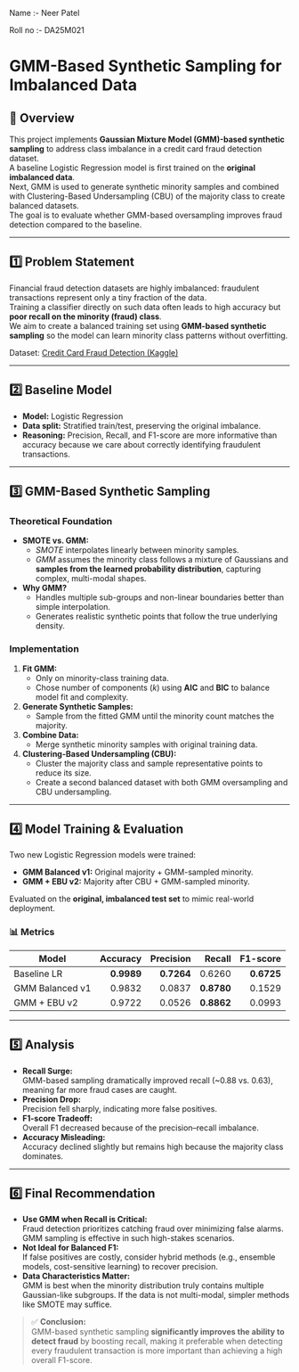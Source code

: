 Name  :- Neer Patel 


Roll no :- DA25M021

# GMM-Based Synthetic Sampling for Imbalanced Data

## 📌 Overview
This project implements **Gaussian Mixture Model (GMM)-based synthetic sampling** to address class imbalance in a credit card fraud detection dataset.  
A baseline Logistic Regression model is first trained on the **original imbalanced data**.  
Next, GMM is used to generate synthetic minority samples and combined with Clustering-Based Undersampling (CBU) of the majority class to create balanced datasets.  
The goal is to evaluate whether GMM-based oversampling improves fraud detection compared to the baseline.

---

## 1️⃣ Problem Statement
Financial fraud detection datasets are highly imbalanced: fraudulent transactions represent only a tiny fraction of the data.  
Training a classifier directly on such data often leads to high accuracy but **poor recall on the minority (fraud) class**.  
We aim to create a balanced training set using **GMM-based synthetic sampling** so the model can learn minority class patterns without overfitting.

Dataset: [Credit Card Fraud Detection (Kaggle)](https://www.kaggle.com/datasets/mlg-ulb/creditcardfraud)

---

## 2️⃣ Baseline Model
- **Model:** Logistic Regression  
- **Data split:** Stratified train/test, preserving the original imbalance.  
- **Reasoning:** Precision, Recall, and F1-score are more informative than accuracy because we care about correctly identifying fraudulent transactions.

---

## 3️⃣ GMM-Based Synthetic Sampling

### Theoretical Foundation
- **SMOTE vs. GMM:**  
  - *SMOTE* interpolates linearly between minority samples.  
  - *GMM* assumes the minority class follows a mixture of Gaussians and **samples from the learned probability distribution**, capturing complex, multi-modal shapes.
- **Why GMM?**  
  - Handles multiple sub-groups and non-linear boundaries better than simple interpolation.
  - Generates realistic synthetic points that follow the true underlying density.

### Implementation
1. **Fit GMM:**  
   - Only on minority-class training data.
   - Chose number of components (*k*) using **AIC** and **BIC** to balance model fit and complexity.
2. **Generate Synthetic Samples:**  
   - Sample from the fitted GMM until the minority count matches the majority.
3. **Combine Data:**  
   - Merge synthetic minority samples with original training data.
4. **Clustering-Based Undersampling (CBU):**  
   - Cluster the majority class and sample representative points to reduce its size.
   - Create a second balanced dataset with both GMM oversampling and CBU undersampling.

---

## 4️⃣ Model Training & Evaluation
Two new Logistic Regression models were trained:
- **GMM Balanced v1:** Original majority + GMM-sampled minority.
- **GMM + EBU v2:** Majority after CBU + GMM-sampled minority.

Evaluated on the **original, imbalanced test set** to mimic real-world deployment.

### 📊 Metrics

| Model            | Accuracy | Precision | Recall | F1-score |
|------------------|---------:|---------:|------:|--------:|
| Baseline LR      | **0.9989** | **0.7264** | 0.6260 | **0.6725** |
| GMM Balanced v1  | 0.9832 | 0.0837 | **0.8780** | 0.1529 |
| GMM + EBU v2     | 0.9722 | 0.0526 | **0.8862** | 0.0993 |

---

## 5️⃣ Analysis
- **Recall Surge:**  
  GMM-based sampling dramatically improved recall (~0.88 vs. 0.63), meaning far more fraud cases are caught.
- **Precision Drop:**  
  Precision fell sharply, indicating more false positives.
- **F1-score Tradeoff:**  
  Overall F1 decreased because of the precision–recall imbalance.
- **Accuracy Misleading:**  
  Accuracy declined slightly but remains high because the majority class dominates.

---

## 6️⃣ Final Recommendation
- **Use GMM when Recall is Critical:**  
  Fraud detection prioritizes catching fraud over minimizing false alarms. GMM sampling is effective in such high-stakes scenarios.
- **Not Ideal for Balanced F1:**  
  If false positives are costly, consider hybrid methods (e.g., ensemble models, cost-sensitive learning) to recover precision.
- **Data Characteristics Matter:**  
  GMM is best when the minority distribution truly contains multiple Gaussian-like subgroups. If the data is not multi-modal, simpler methods like SMOTE may suffice.

> ✅ **Conclusion:**  
> GMM-based synthetic sampling **significantly improves the ability to detect fraud** by boosting recall, making it preferable when detecting every fraudulent transaction is more important than achieving a high overall F1-score.

